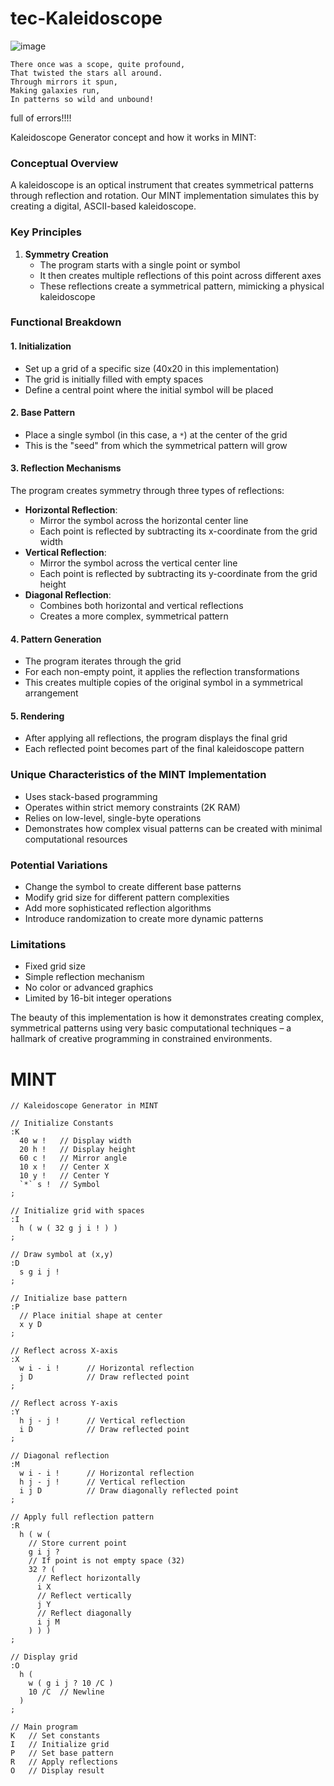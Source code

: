 # tec-Kaleidoscope

![image](https://github.com/user-attachments/assets/1d9129f1-e215-4216-bccb-49af61c1bdaf)

```
There once was a scope, quite profound,  
That twisted the stars all around.  
Through mirrors it spun,  
Making galaxies run,  
In patterns so wild and unbound!
```

full of errors!!!!

Kaleidoscope Generator concept and how it works in MINT:

### Conceptual Overview
A kaleidoscope is an optical instrument that creates symmetrical patterns through reflection and rotation. Our MINT implementation simulates this by creating a digital, ASCII-based kaleidoscope.

### Key Principles
1. **Symmetry Creation**
   - The program starts with a single point or symbol
   - It then creates multiple reflections of this point across different axes
   - These reflections create a symmetrical pattern, mimicking a physical kaleidoscope

### Functional Breakdown

#### 1. Initialization
- Set up a grid of a specific size (40x20 in this implementation)
- The grid is initially filled with empty spaces
- Define a central point where the initial symbol will be placed

#### 2. Base Pattern
- Place a single symbol (in this case, a `*`) at the center of the grid
- This is the "seed" from which the symmetrical pattern will grow

#### 3. Reflection Mechanisms
The program creates symmetry through three types of reflections:
- **Horizontal Reflection**: 
  - Mirror the symbol across the horizontal center line
  - Each point is reflected by subtracting its x-coordinate from the grid width
- **Vertical Reflection**: 
  - Mirror the symbol across the vertical center line
  - Each point is reflected by subtracting its y-coordinate from the grid height
- **Diagonal Reflection**:
  - Combines both horizontal and vertical reflections
  - Creates a more complex, symmetrical pattern

#### 4. Pattern Generation
- The program iterates through the grid
- For each non-empty point, it applies the reflection transformations
- This creates multiple copies of the original symbol in a symmetrical arrangement

#### 5. Rendering
- After applying all reflections, the program displays the final grid
- Each reflected point becomes part of the final kaleidoscope pattern

### Unique Characteristics of the MINT Implementation
- Uses stack-based programming
- Operates within strict memory constraints (2K RAM)
- Relies on low-level, single-byte operations
- Demonstrates how complex visual patterns can be created with minimal computational resources

### Potential Variations
- Change the symbol to create different base patterns
- Modify grid size for different pattern complexities
- Add more sophisticated reflection algorithms
- Introduce randomization to create more dynamic patterns

### Limitations
- Fixed grid size
- Simple reflection mechanism
- No color or advanced graphics
- Limited by 16-bit integer operations

The beauty of this implementation is how it demonstrates creating complex, symmetrical patterns using very basic computational techniques – a hallmark of creative programming in constrained environments.



# MINT

```
// Kaleidoscope Generator in MINT

// Initialize Constants
:K
  40 w !   // Display width  
  20 h !   // Display height
  60 c !   // Mirror angle
  10 x !   // Center X
  10 y !   // Center Y
  `*` s !  // Symbol
;

// Initialize grid with spaces
:I  
  h ( w ( 32 g j i ! ) )
;

// Draw symbol at (x,y)
:D   
  s g i j !
;

// Initialize base pattern
:P
  // Place initial shape at center
  x y D
;

// Reflect across X-axis
:X
  w i - i !      // Horizontal reflection
  j D            // Draw reflected point
;

// Reflect across Y-axis
:Y
  h j - j !      // Vertical reflection
  i D            // Draw reflected point
;

// Diagonal reflection
:M
  w i - i !      // Horizontal reflection
  h j - j !      // Vertical reflection
  i j D          // Draw diagonally reflected point
;

// Apply full reflection pattern
:R
  h ( w ( 
    // Store current point
    g i j ? 
    // If point is not empty space (32)
    32 ? ( 
      // Reflect horizontally
      i X 
      // Reflect vertically 
      j Y 
      // Reflect diagonally
      i j M
    ) ) )
;

// Display grid
:O
  h ( 
    w ( g i j ? 10 /C ) 
    10 /C  // Newline
  )
;

// Main program
K   // Set constants
I   // Initialize grid
P   // Set base pattern
R   // Apply reflections
O   // Display result
```
